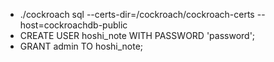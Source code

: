 - ./cockroach sql --certs-dir=/cockroach/cockroach-certs --host=cockroachdb-public
- CREATE USER hoshi_note WITH PASSWORD 'password';
- GRANT admin TO hoshi_note;
